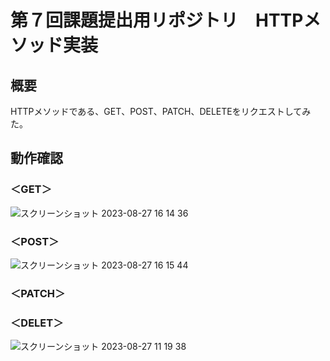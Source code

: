 # 第７回課題提出用リポジトリ　HTTPメソッド実装
## 概要
HTTPメソッドである、GET、POST、PATCH、DELETEをリクエストしてみた。

## 動作確認

### **＜GET＞**
![スクリーンショット 2023-08-27 16 14 36](https://github.com/kinta21/RaiseTech-Task7/assets/141032732/26faa956-d446-4d2e-ae01-238d771b21cd)


### **＜POST＞**
![スクリーンショット 2023-08-27 16 15 44](https://github.com/kinta21/RaiseTech-Task7/assets/141032732/0ab9f360-a45b-43b4-b0e1-e9142a331ef2)


### **＜PATCH＞**

  
### **＜DELET＞**
![スクリーンショット 2023-08-27 11 19 38](https://github.com/kinta21/RaiseTech-Task7/assets/141032732/f7a65ba2-a70f-42c8-9a55-4de50c212d4f)
